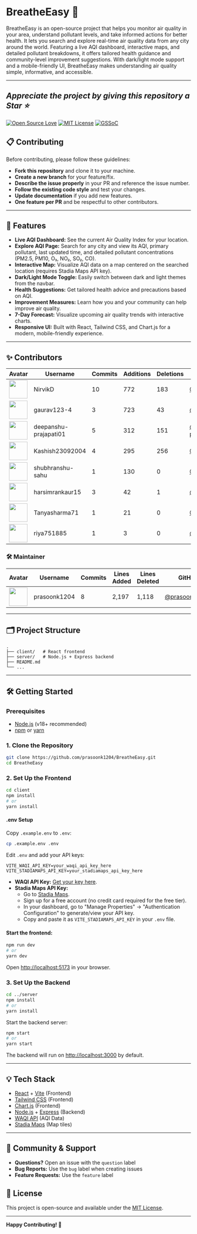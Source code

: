# BreatheEasy 🌱

BreatheEasy is an open-source project that helps you monitor air quality in your area, understand pollutant levels, and take informed actions for better health. It lets you search and explore real-time air quality data from any city around the world. Featuring a live AQI dashboard, interactive maps, and detailed pollutant breakdowns, it offers tailored health guidance and community-level improvement suggestions. With dark/light mode support and a mobile-friendly UI, BreatheEasy makes understanding air quality simple, informative, and accessible.

---

## **_Appreciate the project by giving this repository a Star ⭐_**

[![Open Source Love](https://badges.frapsoft.com/os/v1/open-source.svg?v=103)](https://github.com/ellerbrock/open-source-badges/) [![MIT License](https://img.shields.io/badge/License-MIT-green.svg)](https://choosealicense.com/licenses/mit/) [![GSSoC](https://img.shields.io/badge/GSSoC-2025-blue)](https://gssoc.girlscript.tech/)

## 📋 Contributing

Before contributing, please follow these guidelines:

- **Fork this repository** and clone it to your machine.
- **Create a new branch** for your feature/fix.
- **Describe the issue properly** in your PR and reference the issue number.
- **Follow the existing code style** and test your changes.
- **Update documentation** if you add new features.
- **One feature per PR** and be respectful to other contributors.

---

## 🚀 Features

- **Live AQI Dashboard:** See the current Air Quality Index for your location.
- **Explore AQI Page:** Search for any city and view its AQI, primary pollutant, last updated time, and detailed pollutant concentrations (PM2.5, PM10, O₃, NO₂, SO₂, CO).
- **Interactive Map:** Visualize AQI data on a map centered on the searched location (requires Stadia Maps API key).
- **Dark/Light Mode Toggle:** Easily switch between dark and light themes from the navbar.
- **Health Suggestions:** Get tailored health advice and precautions based on AQI.
- **Improvement Measures:** Learn how you and your community can help improve air quality.
- **7-Day Forecast:** Visualize upcoming air quality trends with interactive charts.
- **Responsive UI:** Built with React, Tailwind CSS, and Chart.js for a modern, mobile-friendly experience.

---

## ✨ Contributors

| Avatar | Username | Commits | Additions | Deletions | GitHub |
|--------|----------|---------|-----------|-----------|--------|
| <img src="https://avatars.githubusercontent.com/u/118150046?s=60&v=4" width="50" /> | NirvikD | 10 | 772 | 183 | [@NirvikD](https://github.com/NirvikD) |
| <img src="https://avatars.githubusercontent.com/u/204588730?s=60&v=4" width="50" /> | gaurav123-4 | 3 | 723 | 43 | [@gaurav123-4](https://github.com/gaurav123-4) |
| <img src="https://avatars.githubusercontent.com/u/98377377?s=60&v=4" width="50" /> | deepanshu-prajapati01 | 5 | 312 | 151 | [@deepanshu-prajapati01](https://github.com/deepanshu-prajapati01) |
| <img src="https://avatars.githubusercontent.com/u/139871425?s=60&v=4" width="50" /> | Kashish23092004 | 4 | 295 | 256 | [@Kashish23092004](https://github.com/Kashish23092004) |
| <img src="https://avatars.githubusercontent.com/u/180231504?s=60&v=4" width="50" /> | shubhranshu-sahu | 1 | 130 | 0 | [@Tanyasharma71](https://github.com/shubhranshu-sahu) |
| <img src="https://avatars.githubusercontent.com/u/143961669?s=60&v=4" width="50" /> | harsimrankaur15 | 3 | 42 | 1 | [@gaurav123-4](https://github.com/harsimrankaur15) |
| <img src="https://avatars.githubusercontent.com/u/208266043?s=60&v=4" width="50" /> | Tanyasharma71 | 1 | 21 | 0 | [@Tanyasharma71](https://github.com/Tanyasharma71) |
| <img src="https://avatars.githubusercontent.com/u/122119293?s=60&v=4" width="50" /> | riya751885 | 1 | 3 | 0 | [@riya751885](https://github.com/riya751885) |




### 🛠️ Maintainer

| Avatar | Username | Commits | Lines Added | Lines Deleted | GitHub |
|--------|----------|---------|-------------|----------------|--------|
| <img src="https://avatars.githubusercontent.com/u/171074534?s=60&v=4" width="50" /> | prasoonk1204 | 8 | 2,197 | 1,118 | [@prasoonk1204](https://github.com/prasoonk1204) |

---

## 🗂️ Project Structure

```
.
├── client/   # React frontend
├── server/   # Node.js + Express backend
├── README.md
└── ...
```

---

## 🛠️ Getting Started

### Prerequisites

- [Node.js](https://nodejs.org/) (v18+ recommended)
- [npm](https://www.npmjs.com/) or [yarn](https://yarnpkg.com/)

### 1. Clone the Repository

```sh
git clone https://github.com/prasoonk1204/BreatheEasy.git
cd BreatheEasy
```

### 2. Set Up the Frontend

```sh
cd client
npm install
# or
yarn install
```

#### .env Setup

Copy `.example.env` to `.env`:

```sh
cp .example.env .env
```

Edit `.env` and add your API keys:

```
VITE_WAQI_API_KEY=your_waqi_api_key_here
VITE_STADIAMAPS_API_KEY=your_stadiamaps_api_key_here
```

- **WAQI API Key:** [Get your key here](https://aqicn.org/data-platform/token/#/).
- **Stadia Maps API Key:**
  - Go to [Stadia Maps](https://stadiamaps.com/).
  - Sign up for a free account (no credit card required for the free tier).
  - In your dashboard, go to "Manage Properties" → "Authentication Configuration" to generate/view your API key.
  - Copy and paste it as `VITE_STADIAMAPS_API_KEY` in your `.env` file.

#### Start the frontend:

```sh
npm run dev
# or
yarn dev
```

Open [http://localhost:5173](http://localhost:5173) in your browser.

### 3. Set Up the Backend

```sh
cd ../server
npm install
# or
yarn install
```

Start the backend server:

```sh
npm start
# or
yarn start
```

The backend will run on [http://localhost:3000](http://localhost:3000) by default.

---

## 💡 Tech Stack

- [React](https://react.dev/) + [Vite](https://vitejs.dev/) (Frontend)
- [Tailwind CSS](https://tailwindcss.com/) (Frontend)
- [Chart.js](https://www.chartjs.org/) (Frontend)
- [Node.js](https://nodejs.org/) + [Express](https://expressjs.com/) (Backend)
- [WAQI API](https://aqicn.org/api/) (AQI Data)
- [Stadia Maps](https://stadiamaps.com/) (Map tiles)

---

## 💬 Community & Support

- **Questions?** Open an issue with the `question` label
- **Bug Reports:** Use the `bug` label when creating issues
- **Feature Requests:** Use the `feature` label

## 📜 License

This project is open-source and available under the [MIT License](License).

---

**Happy Contributing! 🎉**
